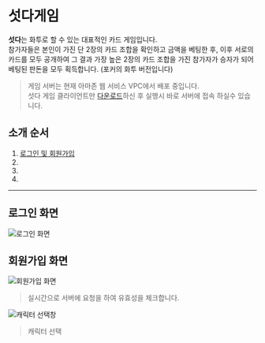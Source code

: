# 섯다게임

<strong>섯다</strong>는 화투로 할 수 있는 대표적인 카드 게임입니다. <br>
참가자들은 본인이 가진 단 2장의 카드 조합을 확인하고 금액을 베팅한 후, 이후 서로의 카드를 모두 공개하여 그 결과 가장 높은 2장의 카드 조합을 가진 참가자가 승자가 되어 베팅된 판돈을 모두 획득합니다. (포커의 화투 버전입니다)

<blockquote>게임 서버는 현재 아마존 웹 서비스 VPC에서 배포 중입니다.<br> 섯다 게임 클라이언트만 <a href="https://drive.google.com/file/d/1pkjSCJg5_KFpaW67MfsgLPa24rtpq7X4/view?usp=sharing">다운로드</a>하신 후 실행시 바로 서버에 접속 하실수 있습니다.</blockquote>

<h2 id="top">소개 순서</h2>
<ol>
  <li><a href="#login">로그인 및 회원가입</a></li>
  <li><a href=""></a></li>
  <li><a href=""></a></li>
  <li><a href=""></a></li>
</ol>
<hr>

<h2 id="login">로그인 화면</h2>
<img src="https://user-images.githubusercontent.com/34783191/107025166-5e7b1700-67ec-11eb-8bd7-d62e784176d6.png" alt="로그인 화면"/>


<h2 id="회원가입">회원가입 화면</h2>
<img src="https://user-images.githubusercontent.com/34783191/107035131-0861a000-67fb-11eb-87e3-8eb31967f351.png" alt="회원가입 화면"/>
<blockquote>실시간으로 서버에 요청을 하여 유효성을 체크합니다.</blockquote>

<img src="https://user-images.githubusercontent.com/34783191/107041740-34cdea00-6804-11eb-9948-9b20759159dd.png" alt="캐릭터 선택창"/>
<blockquote>캐릭터 선택 </blockquote>
